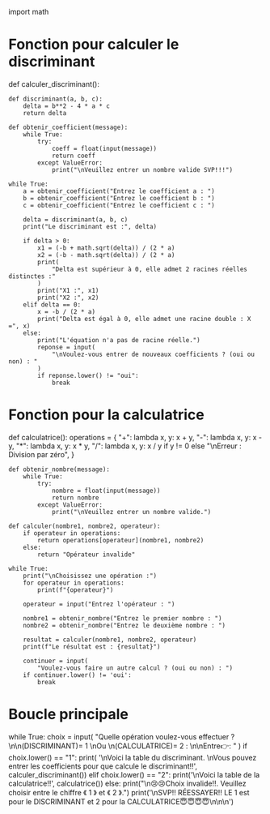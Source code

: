 import math


# Fonction pour calculer le discriminant
def calculer_discriminant():

    def discriminant(a, b, c):
        delta = b**2 - 4 * a * c
        return delta

    def obtenir_coefficient(message):
        while True:
            try:
                coeff = float(input(message))
                return coeff
            except ValueError:
                print("\nVeuillez entrer un nombre valide SVP!!!")

    while True:
        a = obtenir_coefficient("Entrez le coefficient a : ")
        b = obtenir_coefficient("Entrez le coefficient b : ")
        c = obtenir_coefficient("Entrez le coefficient c : ")

        delta = discriminant(a, b, c)
        print("Le discriminant est :", delta)

        if delta > 0:
            x1 = (-b + math.sqrt(delta)) / (2 * a)
            x2 = (-b - math.sqrt(delta)) / (2 * a)
            print(
                "Delta est supérieur à 0, elle admet 2 racines réelles distinctes :"
            )
            print("X1 :", x1)
            print("X2 :", x2)
        elif delta == 0:
            x = -b / (2 * a)
            print("Delta est égal à 0, elle admet une racine double : X =", x)
        else:
            print("L'équation n'a pas de racine réelle.")
            reponse = input(
                "\nVoulez-vous entrer de nouveaux coefficients ? (oui ou non) : "
            )
            if reponse.lower() != "oui":
                break


# Fonction pour la calculatrice
def calculatrice():
    operations = {
        "+": lambda x, y: x + y,
        "-": lambda x, y: x - y,
        "*": lambda x, y: x * y,
        "/": lambda x, y: x / y if y != 0 else "\nErreur : Division par zéro",
    }

    def obtenir_nombre(message):
        while True:
            try:
                nombre = float(input(message))
                return nombre
            except ValueError:
                print("\nVeuillez entrer un nombre valide.")

    def calculer(nombre1, nombre2, operateur):
        if operateur in operations:
            return operations[operateur](nombre1, nombre2)
        else:
            return "Opérateur invalide"

    while True:
        print("\nChoisissez une opération :")
        for operateur in operations:
            print(f"{operateur}")

        operateur = input("Entrez l'opérateur : ")

        nombre1 = obtenir_nombre("Entrez le premier nombre : ")
        nombre2 = obtenir_nombre("Entrez le deuxième nombre : ")

        resultat = calculer(nombre1, nombre2, operateur)
        print(f"Le résultat est : {resultat}")

        continuer = input(
            "Voulez-vous faire un autre calcul ? (oui ou non) : ")
        if continuer.lower() != 'oui':
            break


# Boucle principale
while True:
    choix = input(
        "Quelle opération voulez-vous effectuer ? \n\n(DISCRIMINANT)= 1 \nOu \n(CALCULATRICE)= 2 : \n\nEntre👉: "
    )
    if choix.lower() == "1":
        print(
            '\nVoici la table du discriminant. \nVous pouvez entrer les coefficients pour que calcule le discriminant!!',
            calculer_discriminant())
    elif choix.lower() == "2":
        print('\nVoici la table de la calculatrice!!', calculatrice())
    else:
        print("\n😢😢Choix invalide!!.  Veuillez choisir entre le chiffre 《 1 》 et 《 2 》.")
        print('\nSVP!! RÉESSAYER!! LE 1 est pour le DISCRIMINANT et 2 pour la CALCULATRICE😇😇😇😇\n\n\n')
